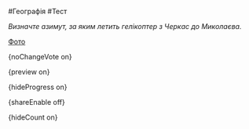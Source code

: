 #Географія #Тест

*Визначте азимут, за яким летить гелікоптер з Черкас до Миколаєва.*

[Фото](https://zno.osvita.ua//doc/images/znotest/52/5215/49-52.jpg)

{noChangeVote on}

{preview on}

{hideProgress on}

{shareEnable off}

{hideCount on}

